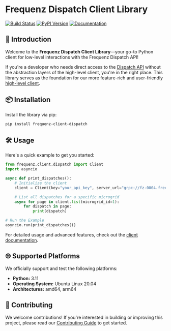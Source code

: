 # Frequenz Dispatch Client Library

[![Build Status](https://github.com/frequenz-floss/frequenz-client-dispatch-python/actions/workflows/ci.yaml/badge.svg)](https://github.com/frequenz-floss/frequenz-client-dispatch-python/actions/workflows/ci.yaml)
[![PyPI Version](https://img.shields.io/pypi/v/frequenz-client-dispatch)](https://pypi.org/project/frequenz-client-dispatch/)
[![Documentation](https://img.shields.io/badge/docs-latest-brightgreen)](https://frequenz-floss.github.io/frequenz-client-dispatch-python/)

## 🚀 Introduction

Welcome to the **Frequenz Dispatch Client Library**—your go-to Python client for low-level interactions with the Frequenz Dispatch API!

If you're a developer who needs direct access to the [Dispatch API](https://github.com/frequenz-floss/frequenz-dispatch-api) without the abstraction layers of the high-level client, you're in the right place. This library serves as the foundation for our more feature-rich and user-friendly [high-level client](https://github.com/frequenz-floss/frequenz-dispatch-python).

## 📦 Installation

Install the library via pip:

```bash
pip install frequenz-client-dispatch
```

## 🛠️ Usage

Here's a quick example to get you started:

```python
from frequenz.client.dispatch import Client
import asyncio

async def print_dispatches():
    # Initialize the client
    client = Client(key="your_api_key", server_url="grpc://fz-0004.frequenz.io")

    # List all dispatches for a specific microgrid
    async for page in client.list(microgrid_id=1):
        for dispatch in page:
            print(dispatch)

# Run the Example
asyncio.run(print_dispatches())
```

For detailed usage and advanced features, check out the [client documentation](https://frequenz-floss.github.io/frequenz-client-dispatch-python/latest/reference/frequenz/client/dispatch/#frequenz.client.dispatch.Client).

## 🌐 Supported Platforms

We officially support and test the following platforms:

- **Python:** 3.11
- **Operating System:** Ubuntu Linux 20.04
- **Architectures:** amd64, arm64

## 🤝 Contributing

We welcome contributions! If you're interested in building or improving this project, please read our [Contributing Guide](CONTRIBUTING.md) to get started.
